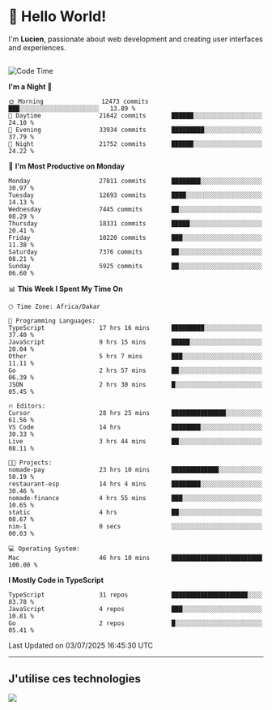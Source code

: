 # 👋 Hello World!

I'm **Lucien**, passionate about web development and creating user interfaces and experiences.

##

<!--START_SECTION:waka-->
![Code Time](http://img.shields.io/badge/Code%20Time-3%2C311%20hrs%2057%20mins-blue)

**I'm a Night 🦉** 

```text
🌞 Morning                12473 commits       ███░░░░░░░░░░░░░░░░░░░░░░   13.89 % 
🌆 Daytime                21642 commits       ██████░░░░░░░░░░░░░░░░░░░   24.10 % 
🌃 Evening                33934 commits       █████████░░░░░░░░░░░░░░░░   37.79 % 
🌙 Night                  21752 commits       ██████░░░░░░░░░░░░░░░░░░░   24.22 % 
```
📅 **I'm Most Productive on Monday** 

```text
Monday                   27811 commits       ████████░░░░░░░░░░░░░░░░░   30.97 % 
Tuesday                  12693 commits       ████░░░░░░░░░░░░░░░░░░░░░   14.13 % 
Wednesday                7445 commits        ██░░░░░░░░░░░░░░░░░░░░░░░   08.29 % 
Thursday                 18331 commits       █████░░░░░░░░░░░░░░░░░░░░   20.41 % 
Friday                   10220 commits       ███░░░░░░░░░░░░░░░░░░░░░░   11.38 % 
Saturday                 7376 commits        ██░░░░░░░░░░░░░░░░░░░░░░░   08.21 % 
Sunday                   5925 commits        ██░░░░░░░░░░░░░░░░░░░░░░░   06.60 % 
```


📊 **This Week I Spent My Time On** 

```text
🕑︎ Time Zone: Africa/Dakar

💬 Programming Languages: 
TypeScript               17 hrs 16 mins      █████████░░░░░░░░░░░░░░░░   37.40 % 
JavaScript               9 hrs 15 mins       █████░░░░░░░░░░░░░░░░░░░░   20.04 % 
Other                    5 hrs 7 mins        ███░░░░░░░░░░░░░░░░░░░░░░   11.11 % 
Go                       2 hrs 57 mins       ██░░░░░░░░░░░░░░░░░░░░░░░   06.39 % 
JSON                     2 hrs 30 mins       █░░░░░░░░░░░░░░░░░░░░░░░░   05.45 % 

🔥 Editors: 
Cursor                   28 hrs 25 mins      ███████████████░░░░░░░░░░   61.56 % 
VS Code                  14 hrs              ████████░░░░░░░░░░░░░░░░░   30.33 % 
Live                     3 hrs 44 mins       ██░░░░░░░░░░░░░░░░░░░░░░░   08.11 % 

🐱‍💻 Projects: 
nomade-pay               23 hrs 10 mins      █████████████░░░░░░░░░░░░   50.19 % 
restaurant-esp           14 hrs 4 mins       ████████░░░░░░░░░░░░░░░░░   30.46 % 
nomade-finance           4 hrs 55 mins       ███░░░░░░░░░░░░░░░░░░░░░░   10.65 % 
static                   4 hrs               ██░░░░░░░░░░░░░░░░░░░░░░░   08.67 % 
nim-1                    0 secs              ░░░░░░░░░░░░░░░░░░░░░░░░░   00.03 % 

💻 Operating System: 
Mac                      46 hrs 10 mins      █████████████████████████   100.00 % 
```

**I Mostly Code in TypeScript** 

```text
TypeScript               31 repos            █████████████████████░░░░   83.78 % 
JavaScript               4 repos             ███░░░░░░░░░░░░░░░░░░░░░░   10.81 % 
Go                       2 repos             █░░░░░░░░░░░░░░░░░░░░░░░░   05.41 % 
```




 Last Updated on 03/07/2025 16:45:30 UTC
<!--END_SECTION:waka-->
---

## J'utilise ces technologies

<p align="left">
  <a href="https://skillicons.dev">
    <img src="https://skillicons.dev/icons?i=ts,js,go,ruby,css,scss,tailwind,react,vite,nextjs,docker,figma,ableton" />
  </a>
</p>


